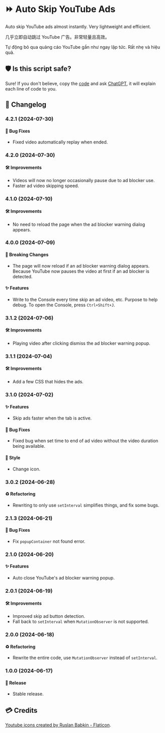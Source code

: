 # ⏩ Auto Skip YouTube Ads

Auto skip YouTube ads almost instantly. Very lightweight and efficient.

几乎立即自动跳过 YouTube 广告。非常轻量且高效。

Tự động bỏ qua quảng cáo YouTube gần như ngay lập tức. Rất nhẹ và hiệu quả.

## 🛡️ Is this script safe?

Sure! If you don't believe, copy the [code](https://greasyfork.org/en/scripts/498197-auto-skip-youtube-ads/code) and ask [ChatGPT](https://chatgpt.com/), it will explain each line of code to you.

## 📑 Changelog

### 4.2.1 (2024-07-30)

#### 🐛 Bug Fixes

- Fixed video automatically replay when ended.

### 4.2.0 (2024-07-30)

#### 🛠️ Improvements

- Videos will now no longer occasionally pause due to ad blocker use.
- Faster ad video skipping speed.

### 4.1.0 (2024-07-10)

#### 🛠️ Improvements

- No need to reload the page when the ad blocker warning dialog appears.

### 4.0.0 (2024-07-09)

#### 🚨 Breaking Changes

- The page will now reload if an ad blocker warning dialog appears. Because YouTube now pauses the video at first if an ad blocker is detected.

#### ✨ Features

- Write to the Console every time skip an ad video, etc. Purpose to help debug. To open the Console, press `Ctrl+Shift+J`.

### 3.1.2 (2024-07-06)

#### 🛠️ Improvements

- Playing video after clicking dismiss the ad blocker warning popup.

### 3.1.1 (2024-07-04)

#### 🛠️ Improvements

- Add a few CSS that hides the ads.

### 3.1.0 (2024-07-02)

#### ✨ Features

- Skip ads faster when the tab is active.

#### 🐛 Bug Fixes

- Fixed bug when set time to end of ad video without the video duration being available.

#### 🎨 Style

- Change icon.

### 3.0.2 (2024-06-28)

#### ♻️ Refactoring

- Rewriting to only use `setInterval` simplifies things, and fix some bugs.

### 2.1.3 (2024-06-21)

#### 🐛 Bug Fixes

- Fix `popupContainer` not found error.

### 2.1.0 (2024-06-20)

#### ✨ Features

- Auto close YouTube's ad blocker warning popup.

### 2.0.1 (2024-06-19)

#### 🛠️ Improvements

- Improved skip ad button detection.
- Fall back to `setInterval` when `MutationObserver` is not supported.

### 2.0.0 (2024-06-18)

#### ♻️ Refactoring

- Rewrite the entire code, use `MutationObserver` instead of `setInterval`.

### 1.0.0 (2024-06-17)

#### 🔖 Release

- Stable release.

## 💳 Credits

<a href="https://www.flaticon.com/free-icons/youtube" title="youtube icons">Youtube icons created by Ruslan Babkin - Flaticon</a>.

